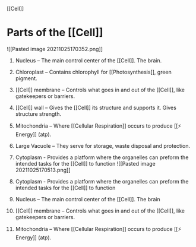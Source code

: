[[Cell]]
# Parts of the [[Cell]]
![[Pasted image 20211025170352.png]]
1. Nucleus – The main control center of the [[Cell]]. The brain.
2. Chloroplast – Contains chlorophyll for [[Photosynthesis]], green pigment.
3. [[Cell]] membrane – Controls what goes in and out of the [[Cell]], like gatekeepers or barriers.
4. [[Cell]] wall – Gives the [[Cell]] its structure and supports it. Gives structure strength.
5. Mitochondria – Where [[Cellular Respiration]] occurs to produce [[⚡ Energy]] (atp).
6. Large Vacuole – They serve for storage, waste disposal and protection.
7. Cytoplasm - Provides a platform where the organelles can preform the intended tasks for the [[Cell]] to function
![[Pasted image 20211025170513.png]]

1. Cytoplasm - Provides a platform where the organelles can preform the intended tasks for the [[Cell]] to function
2. Nucleus – The main control center of the [[Cell]]. The brain
3. [[Cell]] membrane – Controls what goes in and out of the [[Cell]], like gatekeepers or barriers.
4. Mitochondria – Where [[Cellular Respiration]] occurs to produce [[⚡ Energy]] (atp).